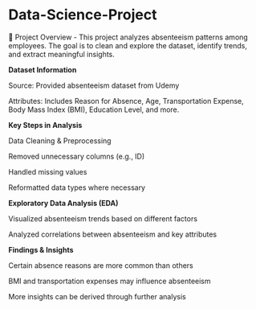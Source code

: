# Data-Science-Project
📌 Project Overview - This project analyzes absenteeism patterns among employees. The goal is to clean and explore the dataset, identify trends, and extract meaningful insights.

**Dataset Information**

Source: Provided absenteeism dataset from Udemy

Attributes: Includes Reason for Absence, Age, Transportation Expense, Body Mass Index (BMI), Education Level, and more.

**Key Steps in Analysis**

Data Cleaning & Preprocessing

Removed unnecessary columns (e.g., ID)

Handled missing values

Reformatted data types where necessary

**Exploratory Data Analysis (EDA)**

Visualized absenteeism trends based on different factors

Analyzed correlations between absenteeism and key attributes

**Findings & Insights**

Certain absence reasons are more common than others

BMI and transportation expenses may influence absenteeism

More insights can be derived through further analysis
